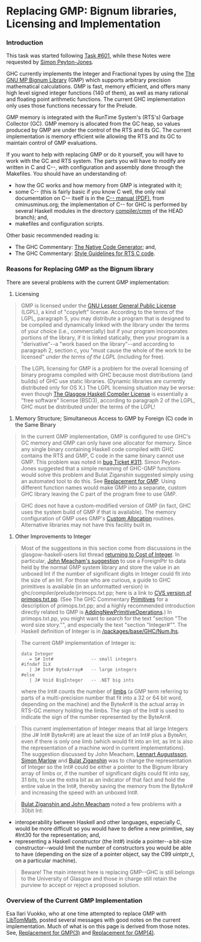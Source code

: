 # Replacing GMP: Bignum libraries, Licensing and Implementation

### Introduction


This task was started following [ Task \#601](http://hackage.haskell.org/trac/ghc/ticket/601), while these Notes were requested by [ Simon Peyton-Jones](http://www.haskell.org/pipermail/glasgow-haskell-users/2006-August/010676.html).


GHC currently implements the Integer and Fractional types by using the [ The GNU MP Bignum Library](http://swox.com/gmp/) (GMP) which supports arbitrary precision mathematical calculations.  GMP is fast, memory efficient, and offers many high level signed integer functions (140 of them), as well as many rational and floating point arithmetic functions.  The current GHC implementation only uses those functions necessary for the Prelude.  


GMP memory is integrated with the RunTime System's (RTS's) Garbage Collector (GC).  GMP memory is allocated from the GC heap, so values produced by GMP are under the control of the RTS and its GC.  The current implementation is memory efficient wile allowing the RTS and its GC to maintain control of GMP evaluations.


If you want to help with replacing GMP or do it yourself, you will have to work with the GC and RTS system.  The parts you will have to modify are written in C and C--, with configuration and assembly done through the Makefiles.  You should have an understanding of:

- how the GC works and how memory from GMP is integrated with it;
- some C-- (this is fairly basic if you know C well, the only real documentation on C-- itself is in the [ C-- manual (PDF)](http://cminusminus.org/extern/man2.pdf), from cminusminus.org; the implementation of C-- for GHC is performed by several Haskell modules in the directory [ compiler/cmm](http://darcs.haskell.org/ghc/compiler/cmm/) of the HEAD branch); and,
- makefiles and configuration scripts.


Other basic recommended reading is:

- The GHC Commentary: [ The Native Code Generator](http://www.cse.unsw.edu.au/~chak/haskell/ghc/comm/the-beast/ncg.html); and,
- The GHC Commentary: [ Style Guidelines for RTS C code](http://www.cse.unsw.edu.au/~chak/haskell/ghc/comm/rts-libs/coding-style.html).

### Reasons for Replacing GMP as the Bignum library


There are several problems with the current GMP implementation:

1. Licensing

>
> GMP is licensed under the [ GNU Lesser General Public License](http://www.gnu.org/copyleft/lesser.html) (LGPL), a kind of "copyleft" license.  According to the terms of the LGPL, paragraph 5, you may distribute a program that is designed to be compiled and dynamically linked with the library under the terms of your choice (i.e., commercially) but if your program incorporates portions of the library, if it is linked statically, then your program is a "derivative"--a "work based on the library"--and according to paragraph 2, section c, you "must cause the whole of the work to be licensed" *under the terms of the LGPL* (including for free).  

>
> The LGPL licensing for GMP is a problem for the overall licensing of binary programs compiled with GHC because most distributions (and builds) of GHC use static libraries.  (Dynamic libraries are currently distributed only for OS X.)  The LGPL licensing situation may be worse: even though [ The Glasgow Haskell Compiler License](http://cvs.haskell.org/cgi-bin/cvsweb.cgi/fptools/ghc/LICENSE?rev=1.1.26.1;content-type=text%2Fplain) is essentially a "free software" license (BSD3), according to paragraph 2 of the LGPL, GHC must be distributed under the terms of the LGPL!

1. Memory Structure; Simultaneous Access to GMP by Foreign (C) code in the Same Binary

>
> In the current GMP implementation, GMP is configured to use GHC's GC memory and GMP can only have one allocator for memory.  Since any single binary containing Haskell code compiled with GHC contains the RTS and GMP, C code in the same binary cannot use GMP.  This problem was noted in [ bug Ticket \#311](http://hackage.haskell.org/trac/ghc/ticket/311).  Simon Peyton-Jones suggested that a simple renaming of GHC-GMP functions would solve this problem and Bulat Ziganshin suggested simply using an automated tool to do this.  See [ Replacement for GMP](http://www.haskell.org/pipermail/glasgow-haskell-users/2006-August/010679.html).  Using different function names would make GMP into a separate, custom GHC library leaving the C part of the program free to use GMP.

>
> GHC does not have a custom-modified version of GMP (in fact, GHC uses the system build of GMP if that is available).  The memory configuration of GMP uses GMP's [ Custom Allocation](http://swox.com/gmp/manual/Custom-Allocation.html#Custom-Allocation) routines.  Alternative libraries may not have this facility built in.

1. Other Improvements to Integer

>
> Most of the suggestions in this section come from discussions in the glasgow-haskell-users list thread [ returning to Cost of Integer](http://www.haskell.org/pipermail/glasgow-haskell-users/2006-July/010654.html).  In particular, [ John Meacham's suggestion](http://www.haskell.org/pipermail/glasgow-haskell-users/2006-July/010660.html) to use a ForeignPtr to data held by the normal GMP system library and store the value in an unboxed Int if the number of significant digits in Integer could fit into the size of an Int.  For those who are curious, a guide to GHC primitives is available (in an unformatted version) in ghc/compiler/prelude/primops.txt.pp; here is a link to [ CVS version of primops.txt.pp](http://darcs.haskell.org/ghc/compiler/prelude/primops.txt.pp).  (See The GHC Commentary [ Primitives](http://www.cse.unsw.edu.au/~chak/haskell/ghc/comm/rts-libs/primitives.html) for a description of primops.txt.pp; and a highly recommended introduction directly related to GMP is [AddingNewPrimitiveOperations](adding-new-primitive-operations).) In primops.txt.pp, you might want to search for the text "section "The word size story."", and especially the text "section "Integer\#"".   The Haskell definition of Integer is in [ /packages/base/GHC/Num.lhs](http://darcs.haskell.org/packages/base/GHC/Num.lhs).

>
> The current GMP implementation of Integer is:
>
> ```wiki
> data Integer	
>    = S# Int#              -- small integers
> #ifndef ILX
>    | J# Int# ByteArray#   -- large integers
> #else
>    | J# Void BigInteger   -- .NET big ints
> ```
>
>
> where the Int\# counts the number of [ limbs](http://swox.com/gmp/manual/Nomenclature-and-Types.html#Nomenclature-and-Types) (a GMP term referring to parts of a multi-precision number that fit into a 32 or 64 bit word, depending on the machine) and the ByteArr\# is the actual array in RTS-GC memory holding the limbs.  The sign of the Int\# is used to indicate the sign of the number represented by the ByteArr\#.  

>
> This current implementation of Integer means that all large Integers (the J\# Int\# ByteArr\#) are at least the size of an Int\# plus a ByteArr, even if there is only one limb (which would fit into an Int, as Int is also the representation of a machine word in current implementations).  The suggestion discussed by John Meacham, [ Lennart Augustsson](http://www.haskell.org/pipermail/glasgow-haskell-users/2006-August/010664.html), [ Simon Marlow](http://www.haskell.org/pipermail/glasgow-haskell-users/2006-August/010677.html) and [ Bulat Ziganshin](http://www.haskell.org/pipermail/glasgow-haskell-users/2006-August/010687.html) was to change the representation of Integer so the Int\# could be either a pointer to the Bignum library array of limbs or, if the number of significant digits could fit into say, 31 bits, to use the extra bit as an indicator of that fact and hold the entire value in the Int\#, thereby saving the memory from the ByteArr\# and increasing the speed with an unboxed Int\#.  

> [ Bulat Ziganshin and John Meacham](http://www.haskell.org/pipermail/glasgow-haskell-users/2006-August/010688.html) noted a few problems with a 30bit Int: 

- interoperability between Haskell and other languages, especially C, would be more difficult so you would have to define a new primitive, say \#Int30 for the representation; and,
- representing a Haskell constructor (the Int\#) inside a pointer--a bit-size constructor--would limit the number of constructors you would be able to have (depending on the size of a pointer object, say the C99 uintptr_t, on a particular machine).

>
> Beware!  The main interest here is replacing GMP--GHC is still belongs to the University of Glasgow and those in charge still retain the purview to accept or reject a proposed solution.

### Overview of the Current GMP Implementation


Esa Ilari Vuokko, who at one time attempted to replace GMP with [ LibTomMath](http://math.libtomcrypt.com/), posted several messages with good notes on the current implementation.  Much of what is on this page is derived from those notes.  See, [ Replacement for GMP(3)](http://www.haskell.org/pipermail/glasgow-haskell-users/2006-August/010669.html) and [ Replacement for GMP(4)](http://www.haskell.org/pipermail/glasgow-haskell-users/2006-August/010674.html).
